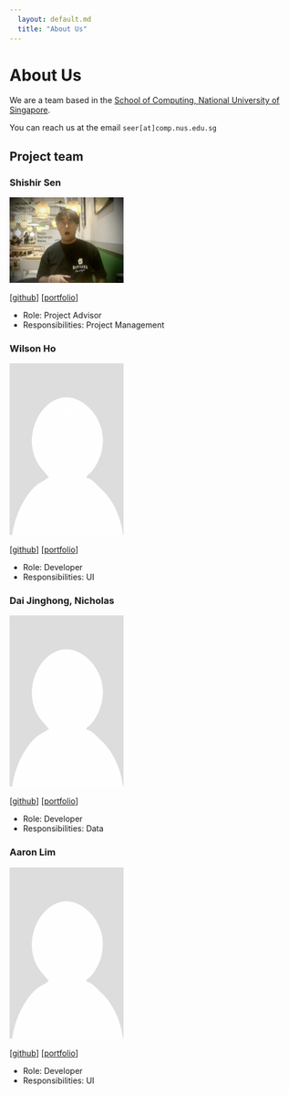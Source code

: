 ```yaml
---
  layout: default.md
  title: "About Us"
---
```


# About Us

We are a team based in the [School of Computing, National University of Singapore](http://www.comp.nus.edu.sg).

You can reach us at the email `seer[at]comp.nus.edu.sg`

## Project team

### Shishir Sen

<img src="images/senshir.png" width="200px">

[[github](https://github.com/senshir)]
[[portfolio](team/johndoe.md)]

* Role: Project Advisor
* Responsibilities: Project Management

### Wilson Ho

<img src="images/wilsonh0.png" width="200px">

[[github](http://github.com/wilsonh0)]
[[portfolio](team/johndoe.md)]

* Role: Developer
* Responsibilities: UI

### Dai Jinghong, Nicholas

<img src="images/nicholasdaijh.png" width="200px">

[[github](http://github.com/nicholasdaijh)]
[[portfolio](team/johndoe.md)]

* Role: Developer
* Responsibilities: Data

### Aaron Lim

<img src="images/aaronlim02.png" width="200px">

[[github](http://github.com/aaronlim02)]
[[portfolio](team/johndoe.md)]

* Role: Developer
* Responsibilities: UI